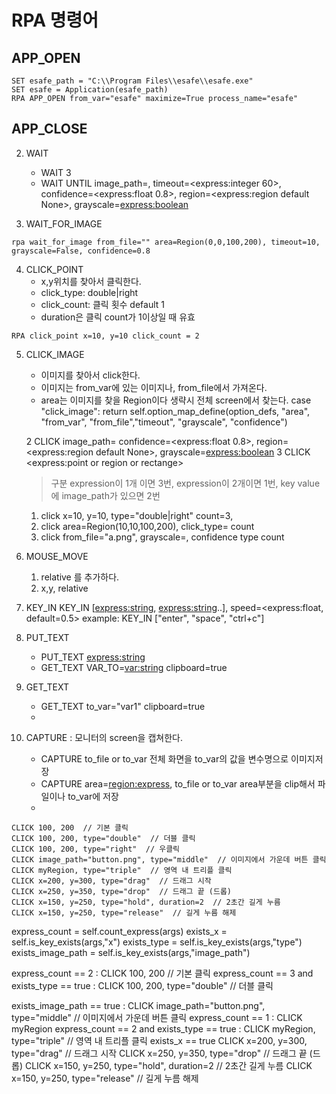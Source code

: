# RPA 명령어

## APP_OPEN

```kvs
SET esafe_path = "C:\\Program Files\\esafe\\esafe.exe"
SET esafe = Application(esafe_path)
RPA APP_OPEN from_var="esafe" maximize=True process_name="esafe"
```

## APP_CLOSE

2. WAIT
    - WAIT 3
    - WAIT UNTIL image_path=<express>, timeout=<express:integer 60>, confidence=<express:float 0.8>, region=<express:region default None>, grayscale=<express:boolean>

3. WAIT_FOR_IMAGE

```kvs
rpa wait_for_image from_file="" area=Region(0,0,100,200), timeout=10, grayscale=False, confidence=0.8
```

4. CLICK_POINT
   - x,y위치를 찾아서 클릭한다.
   - click_type: double|right
   - click_count: 클릭 횟수 default 1
   - duration은 클릭 count가 1이상일 때 유효

  ```kvs
  RPA click_point x=10, y=10 click_count = 2
  ```

5. CLICK_IMAGE
    - 이미지를 찾아서  click한다.
    - 이미지는 from_var에 있는 이미지나, from_file에서 가져온다.
    - area는 이미지를 찾을 Region이다 생략시 전체 screen에서 찾는다.
case "click_image":
    return self.option_map_define(option_defs, "area", "from_var", "from_file","timeout", "grayscale", "confidence")

    2 CLICK image_path=<express>  confidence=<express:float 0.8>, region=<express:region default None>, grayscale=<express:boolean>
    3 CLICK <express:point or region or rectange>
  
    > 구분 expression이 1개 이면 3번, expression이 2개이면 1번, key value에 image_path가 있으면 2번
    1. click x=10, y=10, type="double|right" count=3,
    2. click area=Region(10,10,100,200), click_type= count
    3. click from_file="a.png", grayscale=, confidence type count

6. MOUSE_MOVE
   1. relative 를 추가하다.
   2. x,y, relative
7. KEY_IN
    KEY_IN [<express:string>, <express:string>..], speed=<express:float, default=0.5>
    example: KEY_IN ["enter", "space", "ctrl+c"]

8. PUT_TEXT
    - PUT_TEXT <express:string>
    - GET_TEXT  VAR_TO=<var:string> clipboard=true

9. GET_TEXT
    - GET_TEXT to_var="var1" clipboard=true
    -

10. CAPTURE : 모니터의 screen을 캡쳐한다.
    - CAPTURE to_file or to_var  전체 화면을 to_var의 값을 변수명으로 이미지저장
    - CAPTURE area=<region:express>, to_file or to_var area부분을 clip해서 파일이나 to_var에 저장
    -

```kavana-script
CLICK 100, 200  // 기본 클릭
CLICK 100, 200, type="double"  // 더블 클릭
CLICK 100, 200, type="right"  // 우클릭
CLICK image_path="button.png", type="middle"  // 이미지에서 가운데 버튼 클릭
CLICK myRegion, type="triple"  // 영역 내 트리플 클릭
CLICK x=200, y=300, type="drag"  // 드래그 시작
CLICK x=250, y=350, type="drop"  // 드래그 끝 (드롭)
CLICK x=150, y=250, type="hold", duration=2  // 2초간 길게 누름
CLICK x=150, y=250, type="release"  // 길게 누름 해제
```

express_count = self.count_express(args)
exists_x = self.is_key_exists(args,"x")
exists_type = self.is_key_exists(args,"type")
exists_image_path = self.is_key_exists(args,"image_path")

express_count == 2 : CLICK 100, 200  // 기본 클릭
express_count == 3 and exists_type == true : CLICK 100, 200, type="double"  // 더블 클릭

exists_image_path == true : CLICK image_path="button.png", type="middle"  // 이미지에서 가운데 버튼 클릭
express_count == 1 : CLICK myRegion
express_count == 2 and exists_type == true : CLICK myRegion, type="triple"  // 영역 내 트리플 클릭
exists_x == true CLICK x=200, y=300, type="drag"  // 드래그 시작
CLICK x=250, y=350, type="drop"  // 드래그 끝 (드롭)
CLICK x=150, y=250, type="hold", duration=2  // 2초간 길게 누름
CLICK x=150, y=250, type="release"  // 길게 누름 해제
